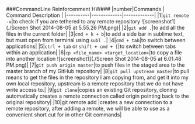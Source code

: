 ###CommandLine Reinforcenment HW###
|number|Commands | Command Description |
|----------|-------------|-------------|
|1|`git remote -v`|to check if you are tethered to any remote repository ![screenshot1](./Screen Shot 2014-08-05 at 5.55.26 PM.png)|
|2|`git add .`|to add all the files in the current folder|
|3|`cmd + k + b`|to add a side bar in sublime text, but must open from terminal using `subl .`|
|4|`cmd + tab`|to switch between applications|
|5|`ctrl + tab` or `shift + cmd + [`|to switch between tabs within an application|
|6|`cp <file_name> <target_location>`|to copy a file into another location ![screenshot1](./Screen Shot 2014-08-05 at 6.01.48 PM.png)|
|7|`git push origin master`|to push files in the staged area to the master branch of my GitHub repository|
|8|`git pull upstream master`|to pull means to get the files in the repository I am copying from, and get it into my own local repository, upstream is a remote repository that we do not have write access to.|
|9|`git clone`|copies an existing Git repository, cloning automatically creates a remote connection called origin pointing back to the original repository|
|10|git remote add <name> <url>|creates a new connection to a remote repository, after adding a remote, we will be able to use <name> as a convenient short cut for <url> in other Git commands|

